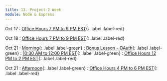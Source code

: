 ```yaml
---
title: 13. Project-2 Week
module: Node & Express
---
```


Oct 17
: [Office Hours 7 PM to 9 PM EST](){: .label .label-red}


Oct 18
: [Office Hours 7 PM to 9 PM EST](){: .label .label-red}

Oct 21
: [Morning](){: .label .label-green}
: [Bonus Lesson - OAuth](){: .label .label-green}
  : [10:30 AM to 12:00 PM EST](){: .label .label-green}
: [Office Hours 12 PM to 2 PM EST](){: .label .label-red}

Oct 21
: [Afternoon](){: .label .label-green}
  : [Office Hours 4 PM to 6 PM EST](){: .label .label-red}
